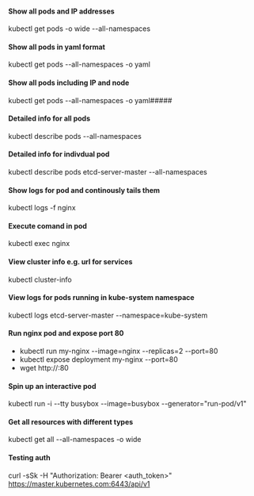 #### Show all pods and IP addresses
kubectl get pods -o wide --all-namespaces

#### Show all pods in yaml format
kubectl get pods --all-namespaces -o yaml

#### Show all pods including IP and node
kubectl get pods --all-namespaces -o yaml#####

#### Detailed info for all pods
kubectl describe pods --all-namespaces

#### Detailed info for indivdual pod
kubectl describe pods etcd-server-master --all-namespaces

#### Show logs for pod and continously tails them
kubectl logs -f nginx

#### Execute comand in pod
kubectl exec nginx

#### View cluster info e.g. url for services
kubectl cluster-info

#### View logs for pods running in kube-system namespace
kubectl logs etcd-server-master --namespace=kube-system

#### Run nginx pod and expose port 80
- kubectl run my-nginx --image=nginx --replicas=2 --port=80
- kubectl expose deployment my-nginx --port=80
- wget http://<pod-ip>:80

#### Spin up an interactive pod
kubectl run -i --tty busybox --image=busybox --generator="run-pod/v1"

#### Get all resources with different types
kubectl get all --all-namespaces -o wide

#### Testing auth
curl -sSk -H "Authorization: Bearer <auth_token>" https://master.kubernetes.com:6443/api/v1
